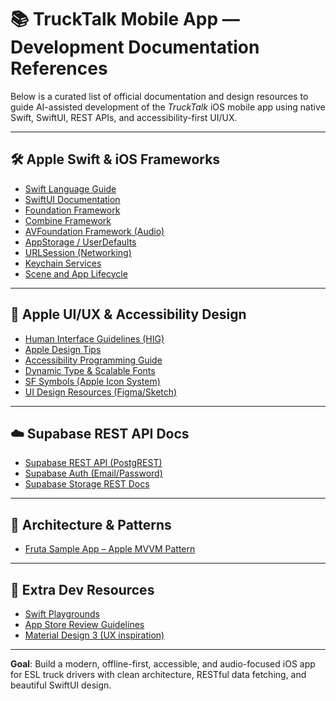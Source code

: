 
# 📚 TruckTalk Mobile App — Development Documentation References

Below is a curated list of official documentation and design resources to guide AI-assisted development of the *TruckTalk* iOS mobile app using native Swift, SwiftUI, REST APIs, and accessibility-first UI/UX.

---

## 🛠️ Apple Swift & iOS Frameworks

- [Swift Language Guide](https://developer.apple.com/swift/)
- [SwiftUI Documentation](https://developer.apple.com/documentation/swiftui/)
- [Foundation Framework](https://developer.apple.com/documentation/foundation/)
- [Combine Framework](https://developer.apple.com/documentation/combine/)
- [AVFoundation Framework (Audio)](https://developer.apple.com/documentation/avfoundation/)
- [AppStorage / UserDefaults](https://developer.apple.com/documentation/swiftui/appstorage)
- [URLSession (Networking)](https://developer.apple.com/documentation/foundation/urlsession/)
- [Keychain Services](https://developer.apple.com/documentation/security/keychain_services/)
- [Scene and App Lifecycle](https://developer.apple.com/documentation/swiftui/scene/)

---

## 🎨 Apple UI/UX & Accessibility Design

- [Human Interface Guidelines (HIG)](https://developer.apple.com/design/human-interface-guidelines/)
- [Apple Design Tips](https://developer.apple.com/design/tips/)
- [Accessibility Programming Guide](https://developer.apple.com/accessibility/ios/)
- [Dynamic Type & Scalable Fonts](https://developer.apple.com/documentation/uikit/uifont/scalefont(for:))
- [SF Symbols (Apple Icon System)](https://developer.apple.com/sf-symbols/)
- [UI Design Resources (Figma/Sketch)](https://developer.apple.com/design/resources/)

---

## ☁️ Supabase REST API Docs

- [Supabase REST API (PostgREST)](https://supabase.com/docs/guides/api)
- [Supabase Auth (Email/Password)](https://supabase.com/docs/reference/auth/signinwithpassword)
- [Supabase Storage REST Docs](https://supabase.com/docs/guides/storage)

---

## 🧠 Architecture & Patterns

- [Fruta Sample App – Apple MVVM Pattern](https://developer.apple.com/tutorials/sample-apps/fruta)

---

## 🧪 Extra Dev Resources

- [Swift Playgrounds](https://developer.apple.com/swift-playgrounds/)
- [App Store Review Guidelines](https://developer.apple.com/app-store/review/guidelines/)
- [Material Design 3 (UX inspiration)](https://m3.material.io/)

---

**Goal**: Build a modern, offline-first, accessible, and audio-focused iOS app for ESL truck drivers with clean architecture, RESTful data fetching, and beautiful SwiftUI design.
